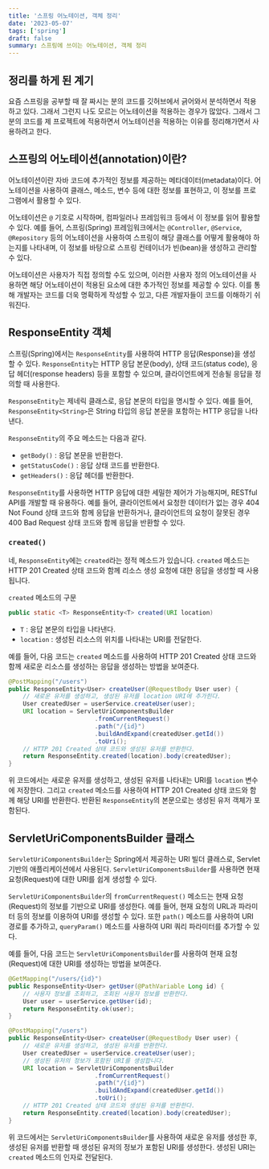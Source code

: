 ```yaml
---
title: '스프링 어노테이션, 객체 정리'
date: '2023-05-07'
tags: ['spring']
draft: false
summary: 스프링에 쓰이는 어노테이션, 객체 정리
---
```


## 정리를 하게 된 계기

요즘 스프링을 공부할 때 잘 짜시는 분의 코드를 깃허브에서 긁어와서 분석하면서 적용하고 있다. 그래서 그런지 나도 모르는 어노테이션을 적용하는 경우가 많았다. 그래서 그분의 코드를 제 프로젝트에 적용하면서 어노테이션을 적용하는 이유를 정리해가면서 사용하려고 한다.

## 스프링의 어노테이션(annotation)이란?

어노테이션이란 자바 코드에 추가적인 정보를 제공하는 메타데이터(metadata)이다. 어노테이션을 사용하여 클래스, 메소드, 변수 등에 대한 정보를 표현하고, 이 정보를 프로그램에서 활용할 수 있다.

어노테이션은 `@` 기호로 시작하며, 컴파일러나 프레임워크 등에서 이 정보를 읽어 활용할 수 있다. 예를 들어, 스프링(Spring) 프레임워크에서는 `@Controller`, `@Service`, `@Repository` 등의 어노테이션을 사용하여 스프링이 해당 클래스를 어떻게 활용해야 하는지를 나타내며, 이 정보를 바탕으로 스프링 컨테이너가 빈(bean)을 생성하고 관리할 수 있다.

어노테이션은 사용자가 직접 정의할 수도 있으며, 이러한 사용자 정의 어노테이션을 사용하면 해당 어노테이션이 적용된 요소에 대한 추가적인 정보를 제공할 수 있다. 이를 통해 개발자는 코드를 더욱 명확하게 작성할 수 있고, 다른 개발자들이 코드를 이해하기 쉬워진다.

## ResponseEntity 객체

스프링(Spring)에서는 `ResponseEntity`를 사용하여 HTTP 응답(Response)을 생성할 수 있다. `ResponseEntity`는 HTTP 응답 본문(body), 상태 코드(status code), 응답 헤더(response headers) 등을 포함할 수 있으며, 클라이언트에게 전송될 응답을 정의할 때 사용한다.

`ResponseEntity`는 제네릭 클래스로, 응답 본문의 타입을 명시할 수 있다. 예를 들어, `ResponseEntity<String>`은 String 타입의 응답 본문을 포함하는 HTTP 응답을 나타낸다.

`ResponseEntity`의 주요 메소드는 다음과 같다.

- `getBody()` : 응답 본문을 반환한다.
- `getStatusCode()` : 응답 상태 코드를 반환한다.
- `getHeaders()` : 응답 헤더를 반환한다.

`ResponseEntity`를 사용하면 HTTP 응답에 대한 세밀한 제어가 가능해지며, RESTful API를 개발할 때 유용하다. 예를 들어, 클라이언트에서 요청한 데이터가 없는 경우 404 Not Found 상태 코드와 함께 응답을 반환하거나, 클라이언트의 요청이 잘못된 경우 400 Bad Request 상태 코드와 함께 응답을 반환할 수 있다.

### `created()`

네, `ResponseEntity`에는 `created`라는 정적 메소드가 있습니다. `created` 메소드는 HTTP 201 Created 상태 코드와 함께 리소스 생성 요청에 대한 응답을 생성할 때 사용됩니다.

`created` 메소드의 구문

```java
public static <T> ResponseEntity<T> created(URI location)
```

- `T` : 응답 본문의 타입을 나타낸다.
- `location` : 생성된 리소스의 위치를 나타내는 URI를 전달한다.

예를 들어, 다음 코드는 `created` 메소드를 사용하여 HTTP 201 Created 상태 코드와 함께 새로운 리소스를 생성하는 응답을 생성하는 방법을 보여준다.

```java
@PostMapping("/users")
public ResponseEntity<User> createUser(@RequestBody User user) {
    // 새로운 유저를 생성하고, 생성된 유저를 location URI에 추가힌다.
    User createdUser = userService.createUser(user);
    URI location = ServletUriComponentsBuilder
                        .fromCurrentRequest()
                        .path("/{id}")
                        .buildAndExpand(createdUser.getId())
                        .toUri();
    // HTTP 201 Created 상태 코드와 생성된 유저를 반환한다.
    return ResponseEntity.created(location).body(createdUser);
}
```

위 코드에서는 새로운 유저를 생성하고, 생성된 유저를 나타내는 URI를 `location` 변수에 저장한다. 그리고 `created` 메소드를 사용하여 HTTP 201 Created 상태 코드와 함께 해당 URI를 반환한다. 반환된 `ResponseEntity`의 본문으로는 생성된 유저 객체가 포함된다.

## ServletUriComponentsBuilder 클래스

`ServletUriComponentsBuilder`는 Spring에서 제공하는 URI 빌더 클래스로, Servlet 기반의 애플리케이션에서 사용된다. `ServletUriComponentsBuilder`를 사용하면 현재 요청(Request)에 대한 URI를 쉽게 생성할 수 있다.

`ServletUriComponentsBuilder`의 `fromCurrentRequest()` 메소드는 현재 요청(Request)의 정보를 기반으로 URI를 생성한다. 예를 들어, 현재 요청의 URL과 파라미터 등의 정보를 이용하여 URI를 생성할 수 있다. 또한 `path()` 메소드를 사용하여 URI 경로를 추가하고, `queryParam()` 메소드를 사용하여 URI 쿼리 파라미터를 추가할 수 있다.

예를 들어, 다음 코드는 `ServletUriComponentsBuilder`를 사용하여 현재 요청(Request)에 대한 URI를 생성하는 방법을 보여준다.

```java
@GetMapping("/users/{id}")
public ResponseEntity<User> getUser(@PathVariable Long id) {
    // 사용자 정보를 조회하고, 조회된 사용자 정보를 반환한다.
    User user = userService.getUser(id);
    return ResponseEntity.ok(user);
}

@PostMapping("/users")
public ResponseEntity<User> createUser(@RequestBody User user) {
    // 새로운 유저를 생성하고, 생성된 유저를 반환한다.
    User createdUser = userService.createUser(user);
    // 생성된 유저의 정보가 포함된 URI를 생성합니다.
    URI location = ServletUriComponentsBuilder
                        .fromCurrentRequest()
                        .path("/{id}")
                        .buildAndExpand(createdUser.getId())
                        .toUri();
    // HTTP 201 Created 상태 코드와 생성된 유저를 반환한다.
    return ResponseEntity.created(location).body(createdUser);
}
```

위 코드에서는 `ServletUriComponentsBuilder`를 사용하여 새로운 유저를 생성한 후, 생성된 유저를 반환할 때 생성된 유저의 정보가 포함된 URI를 생성한다. 생성된 URI는 `created` 메소드의 인자로 전달된다.
